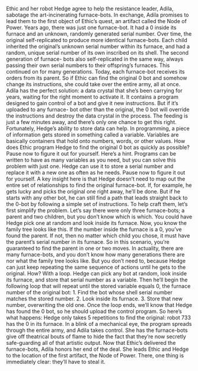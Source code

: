 Ethic and her robot Hedge agree  to help the resistance leader, Adila, sabotage the art-incinerating  furnace-bots. In exchange, Adila promises to lead them  to the first object of Ethic’s quest, an artifact called the Node of Power. Years ago, there was just  one furnace-bot. It had a 0 inside its furnace  and an unknown, randomly generated serial number. Over time, the original self-replicated  to produce more identical furnace-bots. Each child inherited the original’s  unknown serial number within its furnace, and had a random, unique serial  number of its own inscribed on its shell. The second generation of furnace- bots also self-replicated in the same way, always passing their own serial  numbers to their offspring’s furnaces. This continued on for many generations. Today, each furnace-bot receives  its orders from its parent. So if Ethic can find the original 0 bot and somehow change its instructions, she could take over  the entire army, all at once. Adila has the perfect solution: a data crystal that she’s  been carrying for years, waiting for the right moment  to activate it. It contains a program designed  to gain control of a bot and give it new instructions. But if it’s uploaded to any furnace- bot other than the original, the 0 bot will override  the instructions and destroy the data crystal  in the process. The feeding is just  a few minutes away, and there’s only one  chance to get this right. Fortunately, Hedge’s ability  to store data can help. In programming, a piece of information gets  stored in something called a variable. Variables are basically containers that  hold onto numbers, words, or other values. How does Ethic program Hedge to find  the original 0 bot as quickly as possible? Pause now to figure it out for yourself. Here’s a hint. Programs can be written to have  as many variables as you need, but you can solve this problem  with just one. Hedge can use it to store  a serial number and replace it with a new one  as often as he needs. Pause now to figure it out for yourself. A key insight here is that Hedge  doesn’t need to map out the entire set of relationships to find  the original furnace-bot. If, for example, he gets lucky and picks  the original one right away, he’ll be done. But if he starts with any other bot, he can still find a path that leads  straight back to the 0-bot by following a simple set of instructions. To help craft them, let’s first  simplify the problem. Let’s say there were only  three furnace-bots; a parent and two children, but you don’t  know which is which. You could have Hedge pick one  at random and look inside its furnace. Now, you know the family tree  looks like this. If the number inside the furnace is a 0,  you’ve found the parent. If not, then no matter  which child you chose, it must have the parent’s serial  number in its furnace. So in this scenario, you’re guaranteed  to find the parent in one or two moves. In actuality, there are many  furnace-bots, and you don’t know how  many generations there are nor what the family tree looks like. But you don’t need to, because Hedge can just keep repeating  the same sequence of actions until he gets to the original. How? With a loop. Hedge can pick any bot at random,  look inside its furnace, and store that serial  number as a variable. Then he’ll begin the following  loop that will repeat until the stored variable equals 0, the furnace number of the original bot: 1. Find the bot whose shell serial number  matches the stored number. 2. Look inside its furnace. 3. Store that new number,  overwriting the old one. Once the loop ends, we’ll know  that Hedge has found the 0 bot, so he should upload the control program. So here’s what happens: Hedge only takes 5 repetitions  to find the original: robot 733 has the 0 in its furnace. In a blink of a mechanical eye, the program spreads through the entire  army, and Adila takes control. She has the furnace-bots  give off theatrical bouts of flame to hide the fact that they’re now secretly safe-guarding all of that artistic output. Now that Ethic’s delivered  the furnace-bots, Adila honors her end of the deal. She leads Ethic and Hedge  to the location of the first artifact, the Node of Power. There, one thing is immediately clear: they’ll have to steal it. 